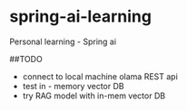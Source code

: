 # spring-ai-learning
Personal learning - Spring ai

##TODO

- connect to local machine olama REST api
- test in - memory vector DB
- try RAG model with in-mem vector DB
